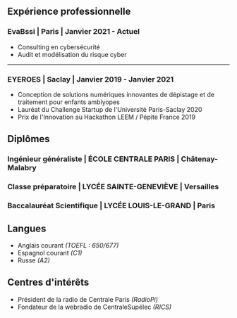 ## Expérience professionnelle

### EvaBssi | Paris | Janvier 2021 - Actuel

- Consulting en cybersécurité
- Audit et modélisation du risque cyber

---

### EYEROES | Saclay | Janvier 2019 - Janvier 2021

- Conception de solutions numériques innovantes de dépistage et de traitement pour enfants amblyopes
- Lauréat du Challenge Startup de l'Université Paris-Saclay 2020
- Prix de l'Innovation au Hackathon LEEM / Pépite France 2019

## Diplômes

### Ingénieur généraliste | ÉCOLE CENTRALE PARIS | Châtenay-Malabry

### Classe préparatoire | LYCÉE SAINTE-GENEVIÈVE | Versailles 

### Baccalauréat Scientifique | LYCÉE LOUIS-LE-GRAND | Paris

## Langues

- Anglais courant *(TOEFL : 650/677)*
- Espagnol courant *(C1)*
- Russe *(A2)*

## Centres d'intérêts

- Président de la radio de Centrale Paris *(RadioPi)*
- Fondateur de la webradio de CentraleSupélec *(RICS)*
